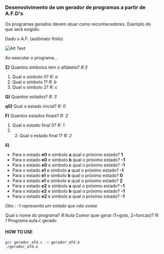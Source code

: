 ### Desenvolvimento de um gerador de programas a partir de A.F.D's

Os programas gerados devem atuar como reconhecedores. Exemplo do que será exigido:

Dado o A.F. (autômato finito)

![Alt Text](https://docs.google.com/drawings/d/1ebUl1RggpTV6uWzpMJBIasWnf7W59EvBpErUT5EVn1U/pub?w=567&h=154)

Ao executar o programa...


**Σ)** Quantos símbolos tem o alfabeto?  *R:3*

  1. Qual o símbolo 0? *R: a*
  2. Qual o símbolo 1? *R: b*
  3. Qual o símbolo 2? *R: c*
  
**Q)** Quantos estados? *R: 3*

**q0)** Qual o estado inicial? *R: 0*

**F)** Quantos estados finais? *R: 2*
  
  1. Qual o estado final 0? *R: 1*
  2. 2. Qual o estado final 1? *R: 2*

**δ)**
* Para o estado **e0** e símbolo **a** qual o próximo estado? **1**
* Para o estado **e0** e símbolo **b** qual o próximo estado? **-1**
* Para o estado **e0** e símbolo **c** qual o próximo estado? **-1**
* Para o estado **e1** e símbolo **a** qual o próximo estado? **-1**
* Para o estado **e1** e símbolo **b** qual o próximo estado? **0**
* Para o estado **e1** e símbolo **c** qual o próximo estado? **2**
* Para o estado **e2** e símbolo **a** qual o próximo estado? **-1**
* Para o estado **e2** e símbolo **b** qual o próximo estado? **-1**
* Para o estado **e2** e símbolo **c** qual o próximo estado? **-1**
 
*Obs.: -1 representa um estado que não existe*

Qual o nome do programa? *R:Aula*
Comor quer gerar (1=goto, 2=funcao)? *R: 1*
Programa aula.c gerado

#### HOW TO USE
```bash
gcc gerador_afd.c -o gerador_afd.o
./gerador_afd.o
```
